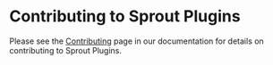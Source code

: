 # Contributing to Sprout Plugins

Please see the [Contributing](https://sprout.barrelstrengthdesign.com/docs/contributing.html) page in our documentation for details on contributing to Sprout Plugins.